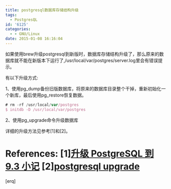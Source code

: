 ```yaml
---
title: postgresql数据库存储结构升级
tags:
  - PostgresQL
id: '6125'
categories:
  - - GNU/Linux
date: 2015-01-08 16:16:04
---
```



<!-- more -->
如果使用brew升级postgresql到新版时，数据库存储结构升级了，那么原来的数据库就不能在新版本下运行了,/usr/local/var/postgres/server.log里会有错误提示。

有以下升级方式:

1、使用pg_dump备份旧版数据库，将原来的数据库目录整个干掉，重新初始化一个新库，最后使用pg_restore恢复数据。

```js
# rm -rf /usr/local/var/postgres
$ initdb -D /usr/local/var/postgres
```

2、使用pg_upgrade命令升级数据库

详细的升级方法见参考\[1\]和\[2\]。

References:
\[1\][升级 PostgreSQL 到 9.3 小记](http://david-chen-blog.logdown.com/posts/169428-postgresql-upgrade-to-93)
\[2\][postgresql upgrade](http://stackoverflow.com/questions/24379373/how-to-upgrade-postgres-from-9-3-to-9-4-without-losing-data)
===
\[erq\]